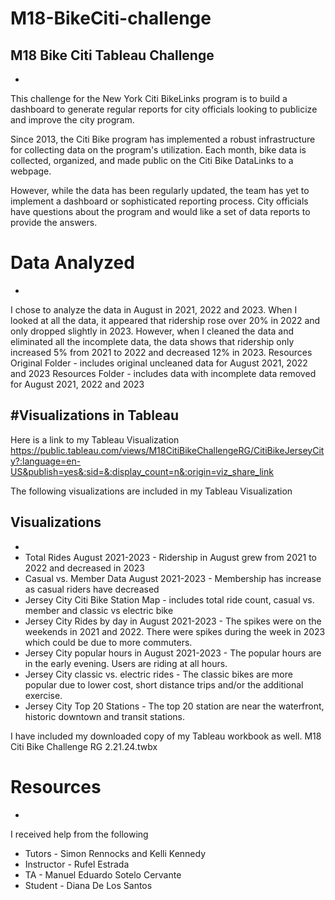 # M18-BikeCiti-challenge
## M18 Bike Citi Tableau Challenge
-
This challenge for the New York Citi BikeLinks program is to build a dashboard to generate regular reports for city officials looking to publicize and improve the city program.

Since 2013, the Citi Bike program has implemented a robust infrastructure for collecting data on the program's utilization. Each month, bike data is collected, organized, and made public on the Citi Bike DataLinks to a webpage.

However, while the data has been regularly updated, the team has yet to implement a dashboard or sophisticated reporting process. City officials have questions about the program and would like a set of data reports to provide the answers.

# Data Analyzed
-
I chose to analyze the data in August in 2021, 2022 and 2023.  When I looked at all the data, it appeared that ridership rose over 20% in 2022 and only dropped slightly in 2023.  However, when I cleaned the data and eliminated all the incomplete data, the data shows that ridership only increased 5% from 2021 to 2022 and decreased 12% in 2023.
Resources Original Folder - includes original uncleaned data for August 2021, 2022 and 2023
Resources Folder - includes data with incomplete data removed for August 2021, 2022 and 2023

#Visualizations in Tableau
-
Here is a link to my Tableau Visualization
https://public.tableau.com/views/M18CitiBikeChallengeRG/CitiBikeJerseyCity?:language=en-US&publish=yes&:sid=&:display_count=n&:origin=viz_share_link

The following visualizations are included in my Tableau Visualization
## Visualizations
- 
- Total Rides August 2021-2023 - Ridership in August grew from 2021 to 2022 and decreased in 2023
- Casual vs. Member Data August 2021-2023 - Membership has increase as casual riders have decreased 
- Jersey City Citi Bike Station Map - includes total ride count, casual vs. member and classic vs electric bike
- Jersey City Rides by day in August 2021-2023 - The spikes were on the weekends in 2021 and 2022. There were spikes during the week in 2023 which could be due to more commuters.
- Jersey City popular hours in August 2021-2023 - The popular hours are in the early evening.  Users are riding at all hours.
- Jersey City classic vs. electric rides - The classic bikes are more popular due to lower cost, short distance trips and/or the additional exercise.
- Jersey City Top 20 Stations - The top 20 station are near the waterfront, historic downtown and transit stations.

I have included my downloaded copy of my Tableau workbook as well.
M18 Citi Bike Challenge RG 2.21.24.twbx

# Resources 
-
I received help from the following

- Tutors - Simon Rennocks and Kelli Kennedy
- Instructor - Rufel Estrada 
- TA - Manuel Eduardo Sotelo Cervante
- Student - Diana De Los Santos
